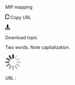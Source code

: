 # 

MIP mapping

![Copy URL](media/mip-mapping/Copy.png)
Copy URL

![Download](media/mip-mapping/Download.png)

Download topic

Two words. Note capitalization.

![In progress](media/mip-mapping/activity-large.gif)

URL :
